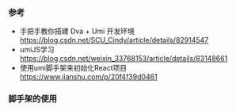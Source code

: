 

### 参考
* 手把手教你搭建 Dva + Umi 开发环境 https://blog.csdn.net/SCU_Cindy/article/details/82914547 
* umiJS学习 https://blog.csdn.net/weixin_33768153/article/details/83148661
* 使用umi脚手架来初始化React项目 https://www.jianshu.com/p/20f4f39d0461
 
### 脚手架的使用







